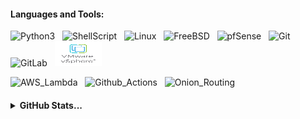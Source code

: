 
#### Languages and Tools:

<p align="left">
  <img alt="Python3" src="https://www.vectorlogo.zone/logos/python/python-icon.svg" title="Python3" width="5%" height="40">
&nbsp
  <img alt="ShellScript" src="https://www.vectorlogo.zone/logos/gnu_bash/gnu_bash-official.svg" title="ShellScript" width="10%" height="40">
&nbsp
  <img alt="Linux" src="https://cdn0.iconfinder.com/data/icons/flat-round-system/512/linux_tox-512.png" title="Linux" width="5%" height="40">
&nbsp
  <img alt="FreeBSD" src="https://assets.zabbix.com/img/brands/freebsd.svg" title="FreeBSD" width="5%" height="40">
&nbsp
  <img alt="pfSense" src="https://raw.githubusercontent.com/simple-icons/simple-icons/9b5f37430d0e0cb371d043da121fb69797d023c1/icons/pfsense.svg" title="pfSense" width="4%" height="40">
&nbsp
  <img alt="Git" src="https://www.vectorlogo.zone/logos/git-scm/git-scm-icon.svg" title="Git" width="4%" height="40">
&nbsp
  <img alt="GitLab" src="https://www.vectorlogo.zone/logos/gitlab/gitlab-tile.svg" title="GitLab" width="4%" height="40">
&nbsp
  <img alt="VMwareESXi" src="https://raw.githubusercontent.com/cncf/landscape/86571b33fb502709de58ce7d0727b48c8ff66613/hosted_logos/vmware-vsphere.svg" title="VMwareESXi" width="15%" height="40">
</p>
<p>
    <img alt="AWS_Lambda" src="https://marvel-b1-cdn.bc0a.com/f00000000152158/www.gliffy.com/sites/gliffy/files/image/2020-06/AWS-Lambda_Lambda-Function_dark-bg_0.png" title="Aws_Lambda" width="4%" height="4%">
&nbsp
      <img alt="Github_Actions" src="https://avatars.githubusercontent.com/u/44036562?s=200&v=4" title="Github_Actions" width="4%" height="4%">
&nbsp
      <img alt="Onion_Routing" src="https://cdn0.iconfinder.com/data/icons/flat-round-system/512/tor-512.png" title="Onion_Routing" width="4%" height="4%">
</p>


<h4 align="left">
<details>
<summary>GitHub Stats...</summary>
<h1 align="center"><img src="https://media.giphy.com/media/hvRJCLFzcasrR4ia7z/giphy.gif" width="25px">Hello friend!</h1></img>

<p align="center">
  <a href="https://github.com/usrbinbrain">
    <img
      align="center"
      height="100em"
      src="https://github-readme-stats.vercel.app/api?username=usrbinbrain&hide_title=true&theme=dark&count_private=true&show_icons=true"
    />
  </a>
  <a href="https://github.com/usrbinbrain">
    <img
      align="center"
      height="100em"
      src="https://github-readme-stats.vercel.app/api/top-langs/?username=usrbinbrain&hide=html&hide_title=true&layout=compact&theme=dark&&count_private=true"
    />
  </a>
</p>

</details>
